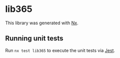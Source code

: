 # lib365

This library was generated with [Nx](https://nx.dev).


## Running unit tests

Run `nx test lib365` to execute the unit tests via [Jest](https://jestjs.io).


